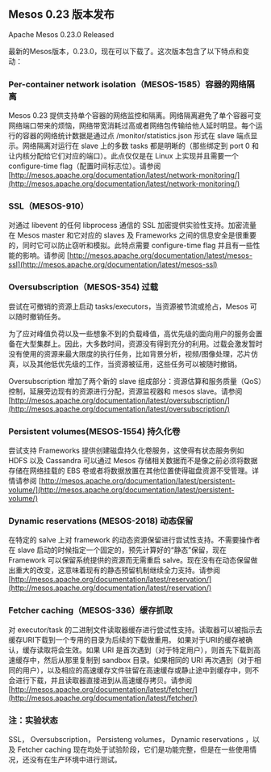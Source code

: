 ## Mesos 0.23 版本发布

Apache Mesos 0.23.0 Released

最新的Mesos版本，0.23.0，现在可以下载了。这次版本包含了以下特点和变动：

### Per-container network isolation（MESOS-1585）容器的网络隔离

Mesos 0.23 提供支持单个容器的网络监控和隔离。网络隔离避免了单个容器可变网络端口带来的烦恼，网络带宽消耗过高或者网络包传输给他人延时明显。每个运行的容器的网络统计数据是通过点 /monitor/statistics.json 形式在 slave 端点显示。网络隔离对运行在 slave 上的多数 tasks 都是明晰的（那些绑定到 port 0 和让内核分配给它们对应的端口）。此点仅仅是在 Linux 上实现并且需要一个 configure-time flag（配置时间标志位）。请参阅
 [http://mesos.apache.org/documentation/latest/network-monitoring/](http://mesos.apache.org/documentation/latest/network-monitoring/)

### SSL（MESOS-910）

对通过 libevent 的任何 libprocess 通信的 SSL 加密提供实验性支持。加密流量在 Mesos master 和它对应的 slaves 及 Frameworks 之间的信息安全是很重要的，同时它可以防止窃听和模拟。此特点需要 configure-time flag 并且有一些性能的影响。请参阅 [http://mesos.apache.org/documentation/latest/mesos-ssl](http://mesos.apache.org/documentation/latest/mesos-ssl)

### Oversubscription（MESOS-354) 过载

尝试在可撤销的资源上启动 tasks/executors，当资源被节流或抢占，Mesos 可以随时撤销任务。

为了应对峰值负荷以及一些想象不到的负载峰值，高优先级的面向用户的服务会置备在大型集群上。因此，大多数时间，资源没有得到充分的利用。过载会激发暂时没有使用的资源来最大限度的执行任务，比如背景分析，视频/图像处理，芯片仿真，以及其他低优先级的工作，当资源被征用，这些任务可以被随时撤销。

Oversubscription 增加了两个新的 slave 组成部分：资源估算和服务质量（QoS）控制，延展旁边现有的资源进行分配，资源监视器和 mesos slave。请参阅
[http://mesos.apache.org/documentation/latest/oversubscription/](http://mesos.apache.org/documentation/latest/oversubscription/)

### Persistent volumes(MESOS-1554) 持久化卷

尝试支持 Frameworks 提供创建磁盘持久化卷服务，这使得有状态服务例如 HDFS 以及 Cassandra 可以通过 Mesos 存储相关数据而不是像之前必须将数据存储在网络挂载的 EBS 卷或者将数据放置在其他位置使得磁盘资源不受管理。详情请参阅
[http://mesos.apache.org/documentation/latest/persistent-volume/](http://mesos.apache.org/documentation/latest/persistent-volume/)

### Dynamic reservations (MESOS-2018) 动态保留

在特定的 salve 上对 framework 的动态资源保留进行尝试性支持。不需要操作者在 slave 启动的时候指定一个固定的，预先计算好的“静态”保留，现在 Framework 可以保留系统提供的资源而无需重启 salve。现在没有在动态保留做出重大的改变，这意味着现有的静态预留机制继续全力支持。请参阅
[http://mesos.apache.org/documentation/latest/reservation/](http://mesos.apache.org/documentation/latest/reservation/)

### Fetcher caching（MESOS-336）缓存抓取

对 executor/task 的二进制文件读取器缓存进行尝试性支持。读取器可以被指示去缓存URI下载到一个专用的目录为后续的下载做重用。 如果对于URI的缓存被确认，缓存读取将会生效。如果 URI 是首次遇到（对于特定用户），则首先下载到高速缓存中，然后从那里复制到 sandbox 目录。如果相同的 URI 再次遇到（对于相同的用户），以及相应的高速缓存文件驻留在高速缓存或静止途中到缓存中，则不会进行下载，并且读取器直接进到从高速缓存拷贝。请参阅
[http://mesos.apache.org/documentation/latest/fetcher/](http://mesos.apache.org/documentation/latest/fetcher/)

### 注：实验状态

SSL， Oversubscription， Persisteng volumes， Dynamic reservations ，以及 Fetcher caching 现在均处于试验阶段，它们是功能完整，但是在一些使用情况，还没有在生产环境中进行测试。
